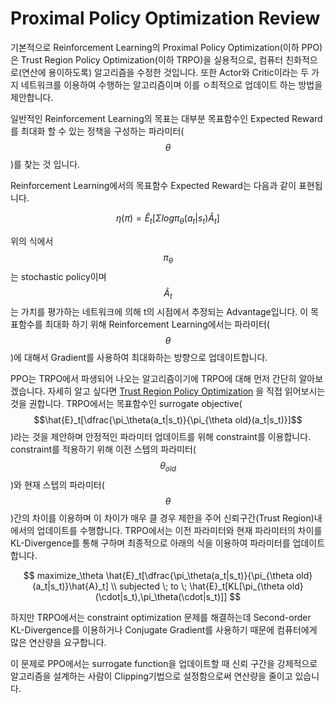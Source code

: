 # Proximal Policy Optimization Review

기본적으로 Reinforcement Learning의 Proximal Policy Optimization\(이하 PPO\)은 Trust Region Policy Optimization\(이하 TRPO\)을 실용적으로, 컴퓨터 친화적으로\(연산에 용이하도록\) 알고리즘을 수정한 것입니다. 또한 Actor와 Critic이라는 두 가지 네트워크를 이용하여 수행하는 알고리즘이며 이를 ㅇ최적으로 업데이트 하는 방법을 제안합니다.

일반적인 Reinforcement Learning의 목표는 대부분 목표함수인 Expected Reward를 최대화 할 수 있는 정책을 구성하는 파라미터\( $$\theta$$ \)를 찾는 것 입니다.

Reinforcement Learning에서의 목표함수 Expected Reward는 다음과 같이 표현됩니다.

$$
\eta(\pi) = \hat{E}_t[\Sigma log \pi_\theta(a_t|s_t)\hat{A}_t]
$$

위의 식에서 $$\pi_\theta$$ 는 stochastic policy이며 $$\hat{A}_t$$는 가치를 평가하는 네트워크에 의해 t의 시점에서 추정되는 Advantage입니다. 이 목표함수를 최대화 하기 위해 Reinforcement Learning에서는 파라미터\( $$\theta$$ \)에 대해서 Gradient를 사용하여 최대화하는 방향으로 업데이트합니다.

PPO는 TRPO에서 파생되어 나오는 알고리즘이기에 TRPO에 대해 먼저 간단히 알아보겠습니다. 자세히 알고 싶다면 [Trust Region Policy Optimization](https://arxiv.org/pdf/1502.05477.pdf) 을 직접 읽어보시는 것을 권합니다. TRPO에서는 목표함수인 surrogate objective\( $$\hat{E}_t[\dfrac{\pi_\theta(a_t|s_t)}{\pi_{\theta old}(a_t|s_t)}]$$ \)라는 것을 제안하며 안정적인 파라미터 업데이트를 위해 constraint를 이용합니다. constraint를 적용하기 위해 이전 스텝의 파라미터\( $$\theta_{old}$$ \)와 현재 스텝의 파라미터\( $$\theta$$ \)간의 차이를 이용하며 이 차이가 매우 클 경우 제한을 주어 신뢰구간\(Trust Region\)내에서의 업데이트를 수행합니다. TRPO에서는 이전 파라미터와 현재 파라미터의 차이를 KL-Divergence를 통해 구하며 최종적으로 아래의 식을 이용하여 파라미터를 업데이트합니다.

$$
maximize_\theta \hat{E}_t[\dfrac{\pi_\theta(a_t|s_t)}{\pi_{\theta old}(a_t|s_t)}\hat{A}_t] \\ subjected \; to \; \hat{E}_t[KL[\pi_{\theta old}(\cdot|s_t),\pi_\theta(\cdot|s_t)]]
$$

하지만 TRPO에서는 constraint optimization 문제를 해결하는데 Second-order KL-Divergence를 이용하거나 Conjugate Gradient를 사용하기 때문에 컴퓨터에게 많은 연산량을 요구합니다.

이 문제로 PPO에서는 surrogate function을 업데이트할 때 신뢰 구간을 강제적으로 알고리즘을 설계하는 사람이 Clipping기법으로 설정함으로써 연산량을 줄이고 있습니다.



